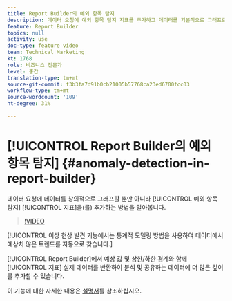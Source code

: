 ```yaml
---
title: Report Builder의 예외 항목 탐지
description: 데이터 요청에 예외 항목 탐지 지표를 추가하고 데이터를 기본적으로 그래프로 표시하는 방법을 알아봅니다.
feature: Report Builder
topics: null
activity: use
doc-type: feature video
team: Technical Marketing
kt: 1768
role: 비즈니스 전문가
level: 중간
translation-type: tm+mt
source-git-commit: f3b3fa7d91b0cb21005b57768ca23ed6700fcc03
workflow-type: tm+mt
source-wordcount: '109'
ht-degree: 31%

---
```



# [!UICONTROL Report Builder의 예외 항목 탐지] {#anomaly-detection-in-report-builder}

데이터 요청에 데이터를 창의적으로 그래프할 뿐만 아니라 [!UICONTROL 예외 항목 탐지] [!UICONTROL 지표]을(를) 추가하는 방법을 알아봅니다.

>[!VIDEO](https://video.tv.adobe.com/v/23543/?quality=12)

[!UICONTROL 이상 현상 발견 기능에서는 통계적 모델링 방법을 사용하여 데이터에서 예상치 않은 트렌드를 자동으로 찾습니다.]

[!UICONTROL Report Builder]에서 예상 값 및 상한/하한 경계와 함께 [!UICONTROL 지표] 실제 데이터를 반환하여 분석 및 공유하는 데이터에 더 많은 깊이를 추가할 수 있습니다.

이 기능에 대한 자세한 내용은 [설명서](https://marketing.adobe.com/resources/help/en_US/arb/anomaly_detection.html)를 참조하십시오.
